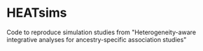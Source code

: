 # HEATsims
Code to reproduce simulation studies from "Heterogeneity-aware integrative analyses for ancestry-specific association studies"
